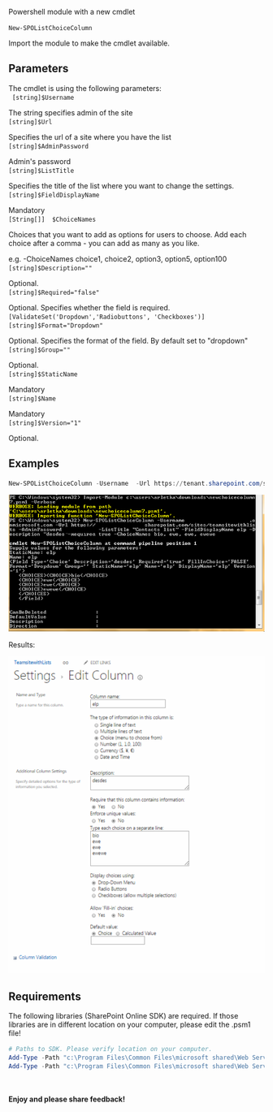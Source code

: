 Powershell module with a new cmdlet 

```New-SPOListChoiceColumn```

 

Import the module to make the cmdlet available.


## Parameters

The cmdlet is using the following parameters:
</br>``` [string]$Username```

The string specifies admin of the site
</br>```[string]$Url```

Specifies the url of a site where you have the list
</br>```[string]$AdminPassword``` 

Admin's password
</br>```[string]$ListTitle```

Specifies the title of the list where you want to change the settings.
</br>```[string]$FieldDisplayName```

Mandatory
</br>```[String[]]  $ChoiceNames```

Choices that you want to add as options for users to choose. Add each choice after a comma - you can add as many as you like.

e.g. -ChoiceNames choice1, choice2, option3, option5, option100
</br>```[string]$Description=""```

Optional.
</br>```[string]$Required="false"```

Optional. Specifies whether the field is required.
</br>```[ValidateSet('Dropdown','Radiobuttons', 'Checkboxes')] [string]$Format="Dropdown"```

Optional. Specifies the format of the field. By default set to "dropdown"
</br>```[string]$Group=""```

Optional.
</br>```[string]$StaticName```

Mandatory
</br>```[string]$Name```

Mandatory
</br>```[string]$Version="1"```

Optional.

 

 

## Examples

```PowerShell 
New-SPOListChoiceColumn -Username  -Url https://tenant.sharepoint.com/sites/teamsitewithlists -AdminPassword Pass -ListTitle "Contacts list" -FieldDisplayName elp -Description "desdes"-Required true -ChoiceNames bio, ewe, ewe, ewewe
```
 

 <img src="../Create a new choice column/choicecolumn.png" width="850">
 

 
Results:

<img src="../Create a new choice column/choicecolumn2.png" width="850">


 

## Requirements

The following libraries (SharePoint Online SDK) are required. If those libraries are in different location on your computer, please edit the .psm1 file!

 

```PowerShell
# Paths to SDK. Please verify location on your computer.   
Add-Type -Path "c:\Program Files\Common Files\microsoft shared\Web Server Extensions\15\ISAPI\Microsoft.SharePoint.Client.dll"    
Add-Type -Path "c:\Program Files\Common Files\microsoft shared\Web Server Extensions\15\ISAPI\Microsoft.SharePoint.Client.Runtime.dll"  
``` 



<br/><br/>
<b>Enjoy and please share feedback!</b>
